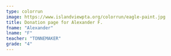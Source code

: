 ```yaml
---
type: colorrun
image: https://www.islandviewpta.org/colorrun/eagle-paint.jpg
title: Donation page for Alexander F.
fname: "Alexander"
lname: "F"
teacher: "TONNEMAKER"
grade: "4"
---
```

